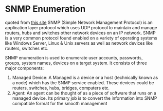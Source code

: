 # SNMP Enumeration
quoted from [this site](https://www.greycampus.com/opencampus/ethical-hacking/snmp-enumeration)
SNMP (Simple Network Management Protocol) is an application layer protocol which uses UDP protocol to maintain and manage routers, hubs and switches other network devices on an IP network. SNMP is a very common protocol found enabled on a variety of operating systems like Windows Server, Linux & Unix servers as well as network devices like routers, switches etc.

SNMP enumeration is used to enumerate user accounts, passwords, groups, system names, devices on a target system.
It consists of three major components:
1. Managed Device: A Managed is a device or a host (technically known as a node) which has the SNMP service enabled. These devices could be routers, switches, hubs, bridges, computers etc.
2. Agent: An agent can be thought of as a piece of software that runs on a managed device. Its primary job is to convert the information into SNMP compatible format for the smooth management 
<!--stackedit_data:
eyJoaXN0b3J5IjpbMTA5MjM0NzYwNiwxOTcwODM3NjM3LC0xMj
U1MDQxNjhdfQ==
-->